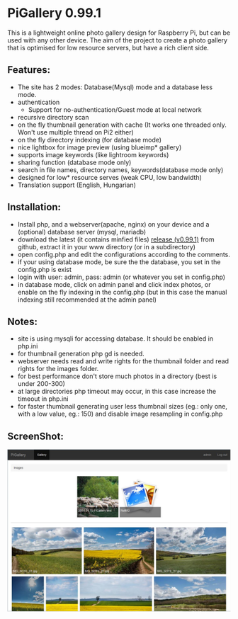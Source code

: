 PiGallery 0.99.1
=========

This is a lightweight online photo gallery design for Raspberry Pi, but can be used with any other device.
The aim of the project to create a photo gallery that is optimised for low resource servers, but have a rich client side.

Features:
--------

* The site has 2 modes: Database(Mysql) mode and a database less mode.
* authentication
  * Support for no-authentication/Guest mode at local network
* recursive directory scan
* on the fly thumbnail generation with cache (It works one threaded only. Won't use multiple thread on Pi2 either)
* on the fly directory indexing (for database mode)
* nice lightbox for image preview (using blueimp* gallery)
* supports image keywords (like lightroom keywords)
* sharing function (database mode only)
* search in file names, directory names, keywords(database mode only)
* designed for low* resource serves (weak CPU, low bandwidth)
* Translation support (English, Hungarian)

Installation:
--------

*  Install php, and a webserver(apache, nginx) on your device and a (optional) database server (mysql, mariadb)
*  download the latest (it contains minfied files) [release (v0.99.1)](release/pigallery_0.99.1.zip) from github, extract  it in your www directory (or in a subdirectory)
*  open config.php and edit the configurations according to the comments.
*  if your using database mode, be sure the the database, you set in the config.php is exist
*  login with user: admin, pass: admin (or whatever you set in config.php)
*  in database mode, click on admin panel and click index photos,
   or enable on the fly indexing in the config.php (but in this case the manual indexing still recommended at the admin panel)

Notes:
--------

* site is using mysqli for accessing database. It should be enabled in php.ini
* for thumbnail generation php gd is needed.
* webserver needs read and write rights for the thumbnail folder and read rights for the images folder.
* for best performance don't store much photos in a directory (best is under 200-300)
* at large directories php timeout may occur, in this case increase the timeout in php.ini
* for faster thumbnail generating user less thumbnail sizes (eg.: only one, with a low value, eg.: 150)
  and disable image resampling in config.php

ScreenShot:
--------
![screenshot](screenshot1.jpg)
